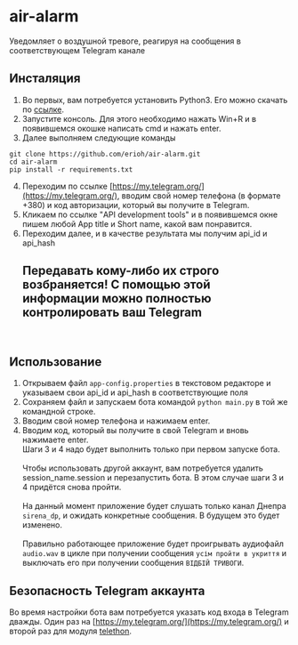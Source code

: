 # air-alarm
Уведомляет о воздушной тревоге, реагируя на сообщения в соответствующем Telegram канале

## Инсталяция
1. Во первых, вам потребуется установить Python3. Его можно скачать по [ссылке](https://www.python.org/).
2. Запустите консоль. Для этого необходимо нажать Win+R и в появившемся окошке написать cmd и нажать enter.
3. Далее выполняем следующие команды
```
git clone https://github.com/erioh/air-alarm.git
cd air-alarm
pip install -r requirements.txt
```
4. Переходим по ссылке [https://my.telegram.org/](https://my.telegram.org/), вводим свой номер телефона (в формате +380) и код авторизации, который вы получите в Telegram.
5. Кликаем по ссылке "API development tools" и в появившемся окне пишем любой App title и Short name, какой вам понравится.
6. Переходим далее, и в качестве результата мы получим api_id и api_hash
<br><h2>Передавать кому-либо их строго возбраняется! С помощью этой информации можно полностью контролировать ваш Telegram</h2></br>

## Использование
1. Открываем файл `app-config.properties` в текстовом редакторе и указываем свои api_id и api_hash в соответствующие поля
2. Сохраняем файл и запускаем бота командой `python main.py` в той же командной строке.
3. Вводим свой номер телефона и нажимаем enter.
4. Вводим код, который вы получите в свой Telegram и вновь нажимаете enter.
<br>Шаги 3 и 4 надо будет выполнить только при первом запуске бота.</br>
<br>Чтобы использовать другой аккаунт, вам потребуется удалить session_name.session и перезапустить бота. В этом случае шаги 3 и 4 придётся снова пройти.</br>
<br>На данный момент приложение будет слушать только канал Днепра `sirena_dp`, и ожидать конкретные сообщения. В будущем это будет изменено.</br>
<br>Правильно работающее приложение будет проигрывать аудиофайл `audio.wav` в цикле при получении сообщения `усім пройти в укриття` и выключать его при получении сообщения `ВІДБІЙ ТРИВОГИ`.</br>
## Безопасность Telegram аккаунта
Во время настройки бота вам потребуется указать код входа в Telegram дважды. Один раз на [https://my.telegram.org/](https://my.telegram.org/) и второй раз для модуля [telethon](https://github.com/LonamiWebs/Telethon).

